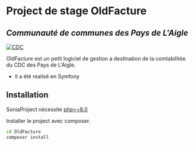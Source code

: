 # Project de stage OldFacture 
## _Communauté de communes des Pays de L'Aigle_

[![CDC](https://upload.wikimedia.org/wikipedia/commons/thumb/4/49/Logo_cdc_des_Pays_lAigle.jpg/280px-Logo_cdc_des_Pays_lAigle.jpg)](https://upload.wikimedia.org/wikipedia/commons/thumb/4/49/Logo_cdc_des_Pays_lAigle.jpg/280px-Logo_cdc_des_Pays_lAigle.jpg)


OldFacture est un petit logiciel de gestion a destination de la comtabilitée du CDC des Pays de L'Aigle.

- Il a été realisé en Symfony


## Installation

SoniaProject nécessite [php>=8.0](https://www.php.net/releases/8.2/fr.php)
            

Installer le project avec composer.

```sh
cd OldFacture
composer install
```
